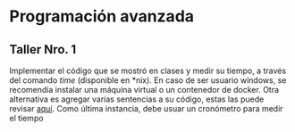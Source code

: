 # Programación avanzada

## Taller Nro. 1
Implementar el código que se mostró en clases y medir su tiempo, a través del comando *time* (disponible en *nix). En caso de ser usuario windows, se recomendia instalar una máquina virtual o un contenedor de docker. Otra alternativa es agregar varias sentencias a su código, estas las puede revisar [aquí](https://www.dariawan.com/tutorials/java/calculate-elapsed-time-java/). Como última instancia, debe usuar un cronómetro para medir el tiempo
